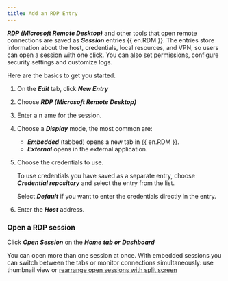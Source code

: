 ```yaml
---
title: Add an RDP Entry
---
```

***RDP (Microsoft Remote Desktop)*** and other tools that open remote connections are saved as ***Session*** entries {{ en.RDM }}. The entries store information about the host, credentials, local resources, and VPN, so users can open a session with one click. You can also set permissions, configure security settings and customize logs.  

Here are the basics to get you started.  

1. On the ***Edit*** tab, click ***New Entry***
1. Choose ***RDP (Microsoft Remote Desktop)***
1. Enter a n ame for the session.
1. Choose a ***Display*** mode, the most common are:
    * ***Embedded*** (tabbed) opens a new tab in {{ en.RDM }}.
    * ***External*** opens in the external application.
1. Choose the credentials to use.  

    To use credentials you have saved as a separate entry, choose ***Credential repository*** and select the entry from the list.  

    Select ***Default*** if you want to enter the credentials directly in the entry.  

6. Enter the ***Host*** address.
### Open a RDP session
Click ***Open Session*** on the ***Home*** ***tab or*** ***Dashboard***  

You can open more than one session at once. With embedded sessions you can switch between the tabs or monitor connections simultaneously: use thumbnail view or [rearrange open sessions with split screen](https://helprdm.devolutions.net/view_embeddedsessions.html)
